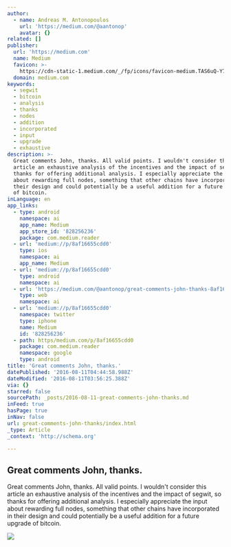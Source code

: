 ```yaml
---
author:
  - name: Andreas M. Antonopoulos
    url: 'https://medium.com/@aantonop'
    avatar: {}
related: []
publisher:
  url: 'https://medium.com'
  name: Medium
  favicon: >-
    https://cdn-static-1.medium.com/_/fp/icons/favicon-medium.TAS6uQ-Y7kcKgi0xjcYHXw.ico
  domain: medium.com
keywords:
  - segwit
  - bitcoin
  - analysis
  - thanks
  - nodes
  - addition
  - incorporated
  - input
  - upgrade
  - exhaustive
description: >-
  Great comments John, thanks. All valid points. I wouldn't consider this
  article an exhaustive analysis of the incentives and the impact of segwit, so
  thanks for offering additional analysis. I especially appreciate the input
  about rewarding full nodes, something that other chains have incorporated in
  their design and could potentially be a useful addition for a future upgrade
  of bitcoin.
inLanguage: en
app_links:
  - type: android
    namespace: ai
    app_name: Medium
    app_store_id: '828256236'
    package: com.medium.reader
  - url: 'medium://p/8af16655cdd0'
    type: ios
    namespace: ai
    app_name: Medium
  - url: 'medium://p/8af16655cdd0'
    type: android
    namespace: ai
  - url: 'https://medium.com/@aantonop/great-comments-john-thanks-8af16655cdd0'
    type: web
    namespace: ai
  - url: 'medium://p/8af16655cdd0'
    namespace: twitter
    type: iphone
    name: Medium
    id: '828256236'
  - path: https/medium.com/p/8af16655cdd0
    package: com.medium.reader
    namespace: google
    type: android
title: 'Great comments John, thanks.'
datePublished: '2016-08-11T04:44:58.988Z'
dateModified: '2016-08-11T03:56:25.388Z'
via: {}
starred: false
sourcePath: _posts/2016-08-11-great-comments-john-thanks.md
inFeed: true
hasPage: true
inNav: false
url: great-comments-john-thanks/index.html
_type: Article
_context: 'http://schema.org'

---
```

<article style=""><h1>Great comments John, thanks.</h1><p>Great comments John, thanks. All valid points. I wouldn't consider this article an exhaustive analysis of the incentives and the impact of segwit, so thanks for offering additional analysis. I especially appreciate the input about rewarding full nodes, something that other chains have incorporated in their design and could potentially be a useful addition for a future upgrade of bitcoin.</p><img src="https://cdn-images-1.medium.com/fit/c/60/60/0*tTZN03LAxAD9moWf.png" /></article>